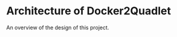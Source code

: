 # Architecture of Docker2Quadlet

An overview of the design of this project.

<!-- This file is proper Markdown, thanks to myst_parser extension -->
